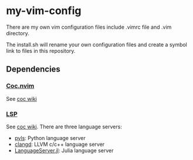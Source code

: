 # my-vim-config

There are my own vim configuration files include .vimrc file and .vim directory.

The install.sh will rename your own configuration files and create a symbol link to files in this repository.

## Dependencies

### [Coc.nvim](https://github.com/neoclide/coc.nvim)

See [coc wiki](https://github.com/neoclide/coc.nvim/wiki/Install-coc.nvim)

### [LSP](https://microsoft.github.io/language-server-protocol)

See [coc wiki](https://github.com/neoclide/coc.nvim/wiki/Language-servers). There are three language servers:

* [pyls](https://github.com/palantir/python-language-server): Python language server
* [clangd](https://clang.llvm.org/extra/clangd): LLVM c/c++ language server
* [LanguageServer.jl](https://github.com/julia-vscode/LanguageServer.jl): Julia language server
